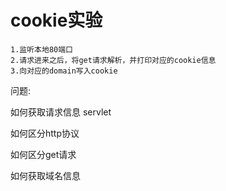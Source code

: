 # cookie实验
```$xslt
1.监听本地80端口
2.请求进来之后，将get请求解析，并打印对应的cookie信息
3.向对应的domain写入cookie
```
问题:

如何获取请求信息 servlet

如何区分http协议 

如何区分get请求

如何获取域名信息